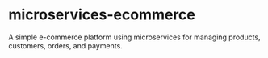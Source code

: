 # microservices-ecommerce
A simple e-commerce platform using microservices for managing products, customers, orders, and payments.
